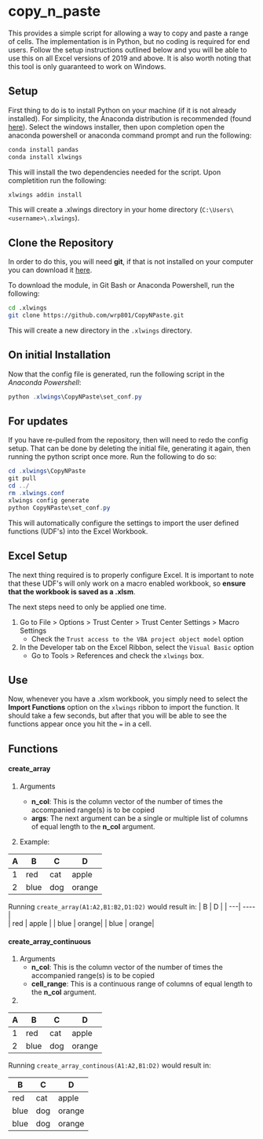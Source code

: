 # copy_n_paste 

This provides a simple script for allowing a way to copy and paste a range of cells. The implementation is in Python, but no coding is required for end users. Follow the setup instructions outlined below and you will be able to use this on all Excel versions of 2019 and above. It is also worth noting that this tool is only guaranteed to work on Windows. 


## Setup 
First thing to do is to install Python on your machine (if it is not already installed). For simplicity, the Anaconda distribution is recommended (found [here](https://docs.conda.io/en/latest/miniconda.html)). Select the windows installer, then upon completion open the anaconda powershell or anaconda command prompt and run the following:

```bash
conda install pandas 
conda install xlwings
```
This will install the two dependencies needed for the script. Upon completition run the following:

```bash
xlwings addin install
```

This will create a .xlwings directory in your home directory (`C:\Users\<username>\.xlwings`). 


## Clone the Repository 

In order to do this, you will need **git**, if that is not installed on your computer you can download it [here](https://git-scm.com/downloads).

To download the module, in Git Bash or Anaconda Powershell, run the following:

```bash 
cd .xlwings
git clone https://github.com/wrp801/CopyNPaste.git
```
This will create a new directory in the `.xlwings` directory.

## On initial Installation
Now that the config file is generated, run the following script in the *Anaconda Powershell*:
```powershell
python .xlwings\CopyNPaste\set_conf.py 
```

## For updates 
If you have re-pulled from the repository, then will need to redo the config setup. That can be done by deleting the initial file, generating it again, then running the python script once more. Run the following to do so: 

```powershell
cd .xlwings\CopyNPaste 
git pull 
cd ../ 
rm .xlwings.conf
xlwings config generate
python CopyNPaste\set_conf.py 
```

This will automatically configure the settings to import the user defined functions (UDF's) into the Excel Workbook. 

## Excel Setup
The next thing required is to properly configure Excel. It is important to note that these UDF's will only work on a macro enabled workbook, so **ensure that the workbook is saved as a .xlsm**. 

The next steps need to only be applied one time.

1.  Go to File > Options > Trust Center > Trust Center Settings > Macro Settings 
	- Check the `Trust access to the VBA project object model` option
2. In the Developer tab on the Excel Ribbon, select the `Visual Basic` option
	- Go to Tools > References and check the `xlwings` box. 


## Use 
Now, whenever you have a .xlsm workbook, you simply need to select the **Import Functions** option on the `xlwings` ribbon to import the function. It should take a few seconds, but after that you will be able to see the functions appear once you hit the `=` in a cell. 

## Functions 

#### create_array
1. Arguments
	- **n_col**: This is the column vector of the number of times the accompanied range(s) is to be copied 
	- **args**: The next argument can be a single or multiple list of columns of equal length to the **n_col** argument. 

2. Example:

| A | B | C | D       | 
| --- | ---| ---- | ----      |
| 1 | red | cat    |  apple     | 
| 2 | blue | dog    |  orange    |

Running `create_array(A1:A2,B1:B2,D1:D2)` would result in:
| B |  D | 
| ---| ---- |  
| red |  apple | 
| blue | orange|
| blue | orange|


#### create_array_continuous
1. Arguments 
	- **n_col**: This is the column vector of the number of times the accompanied range(s) is to be copied 
	- **cell_range**: This is a continuous range of columns of equal length to the **n_col** argument. 
2. 
| A | B | C | D       | 
| --- | ---| ---- | ----      |
| 1 | red | cat    |  apple     | 
| 2 | blue | dog    |  orange    |

Running `create_array_continous(A1:A2,B1:D2)` would result in: 

| B | C | D       | 
|  ---| ---- | ----      |
| red | cat    |  apple     | 
| blue | dog    |  orange    |
| blue | dog    |  orange    |
